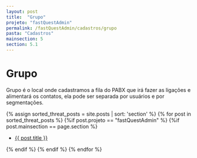 ```yaml
---
layout: post
title:  "Grupo"
projeto: "fastQuestAdmin"
permalink: /fastQuestAdmin/cadastros/grupo
pasta: "Cadastros"
mainsection: 5
section: 5.1
---
```

# Grupo

Grupo é o local onde cadastramos a fila do PABX que irá fazer as ligações e alimentará os contatos, ela pode ser separada por usuários e por segmentações.

<div>    
    {% assign sorted_threat_posts = site.posts | sort: 'section' %}  
    {% for post in sorted_threat_posts %}
        {%if post.projeto == "fastQuestAdmin" %}
            {%if post.mainsection == page.section %}  
            <ul  class="4u 6u$(small)">
                <li>
                    <a href="{{ site.baseurl}}{{ post.url}}">{{ post.title }}</a>  
                </li>
            </ul>
            {% endif %}
        {% endif %}
    {% endfor %}    
</div>